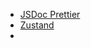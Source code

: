 - [JSDoc Prettier](https://www.npmjs.com/package/prettier-plugin-jsdoc?activeTab=readme)
- [Zustand](https://github.com/pmndrs/zustand)
- 